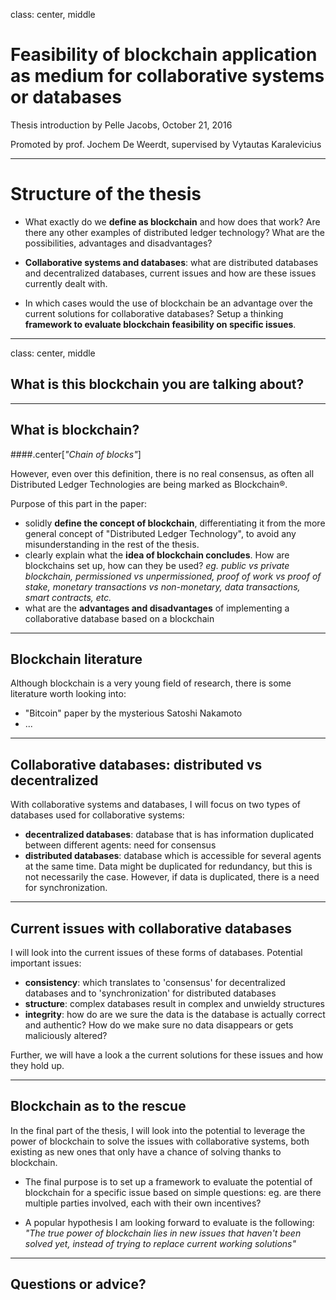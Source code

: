 class: center, middle
# Feasibility of blockchain application as medium for collaborative systems or databases

Thesis introduction by Pelle Jacobs, October 21, 2016

Promoted by prof. Jochem De Weerdt, supervised by Vytautas Karalevicius

---

# Structure of the thesis

- What exactly do we **define as blockchain** and how does that work? Are there any other examples of distributed ledger technology? What are the possibilities, advantages and disadvantages?

- **Collaborative systems and databases**: what are distributed databases and decentralized databases, current issues and how are these issues currently dealt with.

- In which cases would the use of blockchain be an advantage over the current solutions for collaborative databases? Setup a thinking **framework to evaluate blockchain feasibility on specific issues**.

---
class: center, middle

## What is this blockchain you are talking about?

---

## What is blockchain?

####.center[_"Chain of blocks"_]

However, even over this definition, there is no real consensus, as often all Distributed Ledger Technologies are being marked as Blockchain®.

Purpose of this part in the paper:

- solidly **define the concept of blockchain**, differentiating it from the more general concept of "Distributed Ledger Technology", to avoid any misunderstanding in the rest of the thesis.
- clearly explain what the **idea of blockchain concludes**. How are blockchains set up, how can they be used? _eg. public vs private blockchain, permissioned vs unpermissioned, proof of work vs proof of stake, monetary transactions vs non-monetary, data transactions, smart contracts, etc._
- what are the **advantages and disadvantages** of implementing a collaborative database based on a blockchain

---

## Blockchain literature

Although blockchain is a very young field of research, there is some literature worth looking into:

- "Bitcoin" paper by the mysterious Satoshi Nakamoto
- ...

---

## Collaborative databases: distributed vs decentralized

With collaborative systems and databases, I will focus on two types of databases used for collaborative systems:

- **decentralized databases**: database that is has information duplicated between different agents: need for consensus
- **distributed databases**: database which is accessible for several agents at the same time. Data might be duplicated for redundancy, but this is not necessarily the case. However, if data is duplicated, there is a need for synchronization.

---

## Current issues with collaborative databases

I will look into the current issues of these forms of databases. Potential important issues:

- **consistency**: which translates to 'consensus' for decentralized databases and to 'synchronization' for distributed databases
- **structure**: complex databases result in complex and unwieldy structures
- **integrity**: how do are we sure the data is the database is actually correct and authentic? How do we make sure no data disappears or gets maliciously altered?

Further, we will have a look a the current solutions for these issues and how they hold up.

---

## Blockchain as to the rescue

In the final part of the thesis, I will look into the potential to leverage the power of blockchain to solve the issues with collaborative systems, both existing as new ones that only have a chance of solving thanks to blockchain.

- The final purpose is to set up a framework to evaluate the potential of blockchain for a specific issue based on simple questions: eg. are there multiple parties involved, each with their own incentives?

- A popular hypothesis I am looking forward to evaluate is the following:
_"The true power of blockchain lies in new issues that haven't been solved yet, instead of trying to replace current working solutions"_

---

## Questions or advice?
